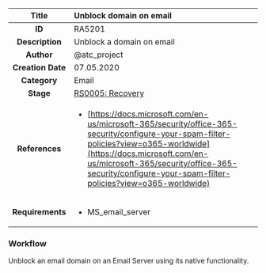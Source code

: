 | Title                       | Unblock domain on email         |
|:---------------------------:|:--------------------|
| **ID**                      | RA5201            |
| **Description**             | Unblock a domain on email   |
| **Author**                  | @atc_project        |
| **Creation Date**           | 07.05.2020 |
| **Category**                | Email      |
| **Stage**                   |[RS0005: Recovery](../Response_Stages/RS0005.md)| 
| **References** |<ul><li>[https://docs.microsoft.com/en-us/microsoft-365/security/office-365-security/configure-your-spam-filter-policies?view=o365-worldwide](https://docs.microsoft.com/en-us/microsoft-365/security/office-365-security/configure-your-spam-filter-policies?view=o365-worldwide)</li></ul>|
| **Requirements** |<ul><li>MS_email_server</li></ul>|

### Workflow

Unblock an email domain on an Email Server using its native functionality.  
